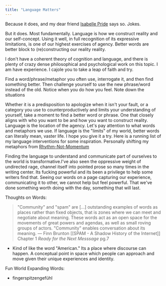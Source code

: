 ```yaml
---
title: "Language Matters"
---
```


Because it does, and my dear friend [Isabelle Pride]() says so. Jokes. 

But it does. Most fundamentally. Language is how we construct reality and our self-concept. Using it well, in full recognition of its expressive limitations, is one of our highest exercises of agency. Better words are better block to (re)constructing our reality reality.  

I don't have a coherent theory of cognition and language, and there is plenty of crazy dense philosophical and psychological work on this topic. I am have experience. I cajole you to take a leap of faith and try. 

Find a word/phrase/metaphor you often use, interrogate it, and then find something better. Then challenge yourself to use the new phrase/word instead of the old. Notice when you do how you feel. Note down the situations 

Whether it is a predisposition to apologize when it isn't your fault, or a category you use to counterproductively and limits your understanding of yourself, take a moment to find a better word or phrase. One that closely aligns with who you want to be and how you want to construct reality. Language is the location of the agency. Let's pay attention to what words and metaphors we use. If language is the "limits" of my world, better words can literally mean, vaster life. I hope you give it a try. Here is a running list of my language interventions for some inspiration. Personally shifting my metaphors from [Rhythm-Not-Momentum](digital-garden/Rhythm-Not-Momentum.md)

Finding the language to understand and communicate part of ourselves to the world is transformative.I've also seen the oppressive weight of undirected rage, channel itself into pointed prose so many times in the writing center. Its fucking powerful and its been a privilege to help some writers find that. Seeing our words on a page capturing our experience, communicating it to other, we cannot help but feel powerful. That we've done something worth doing with the day, something that will last. 


Thoughts on Words:

> "Community" and "spam" are \[...] outstanding examples of words as places rather than fixed objects, that is zones where we can meet and negotiate about meaning. These words act as an open space for the movements of great powers and agendas, as well as small roving groups of actors.  "Community" enables conversation about its meaning.
> — Finn Brunton [[SPAM - A Shadow History of the Internet]] Chapter 1 *Ready for the Next Messsage* pg.7

- Kind of like the word "American." Its a place where discourse can happen. A conceptual point in space which people can approach and move given their unique experiences and identity. 


Fun World Expanding Words:
- fingerspitzengefühl
